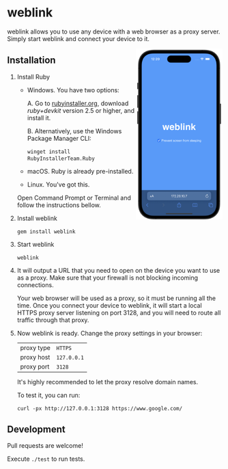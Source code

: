 # weblink

weblink allows you to use any device with a web browser as a proxy server.
Simply start weblink and connect your device to it.

<img src="weblink.png" alt="weblink" align="right" width="40%">

## Installation


1. Install Ruby

   - Windows. You have two options:

     A. Go to [rubyinstaller.org](https://rubyinstaller.org), download
     *ruby+devkit* version 2.5 or higher, and install it.

     B. Alternatively, use the Windows Package Manager CLI:

     ```
     winget install RubyInstallerTeam.Ruby
     ```

   - macOS. Ruby is already pre-installed.

   - Linux. You've got this.

   Open Command Prompt or Terminal and follow the instructions bellow.

1. Install weblink

   ```
   gem install weblink
   ```

1. Start weblink

   ```
   weblink
   ```

1. It will output a URL that you need to open on the device you want to use
   as a proxy. Make sure that your firewall is not blocking incoming
   connections.

   Your web browser will be used as a proxy, so it must be running all the time.
   Once you connect your device to weblink, it will start a local HTTPS proxy
   server listening on port 3128, and you will need to route all traffic through
   that proxy.

1. Now weblink is ready. Change the proxy settings in your browser:

   |||
   |---|---|
   | proxy type | `HTTPS` |
   | proxy host | `127.0.0.1` |
   | proxy port | `3128` |

   It's highly recommended to let the proxy resolve domain names.

   To test it, you can run:

   ```
   curl -px http://127.0.0.1:3128 https://www.google.com/
   ```

## Development

Pull requests are welcome!

Execute `./test` to run tests.
